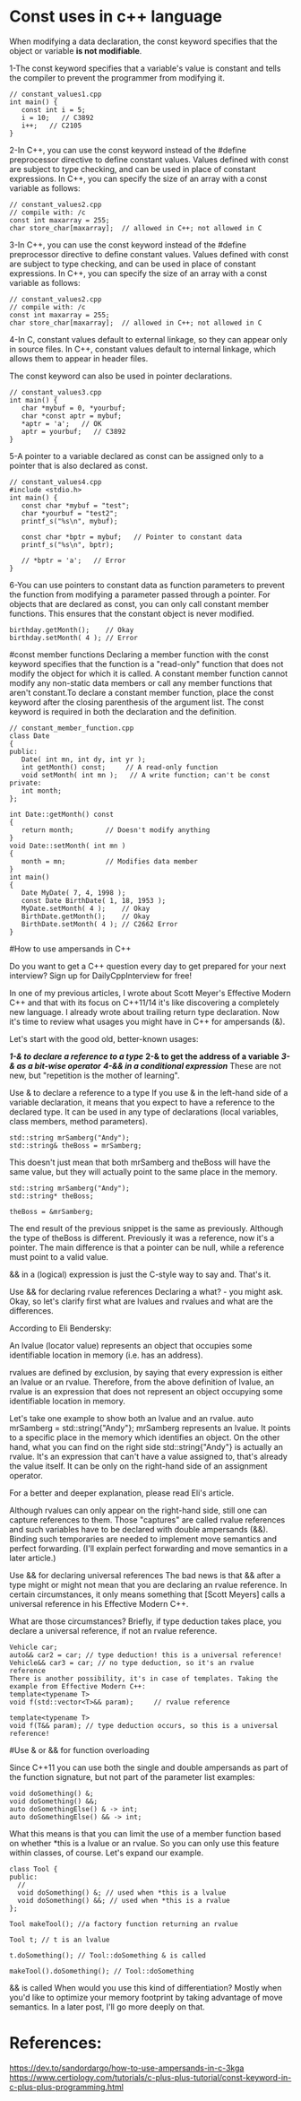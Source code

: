 # Const uses in c++ language 
When modifying a data declaration, the const keyword specifies that the object or variable **is not modifiable**.


1-The const keyword specifies that a variable's value is constant and tells the compiler to prevent the programmer from modifying it.
```
// constant_values1.cpp
int main() {
   const int i = 5;
   i = 10;   // C3892
   i++;   // C2105
}
```

2-In C++, you can use the const keyword instead of the #define preprocessor directive to define constant values. Values defined with const are subject to type checking, and can be used in place of constant expressions. In C++, you can specify the size of an array with a const variable as follows:
```
// constant_values2.cpp
// compile with: /c
const int maxarray = 255;
char store_char[maxarray];  // allowed in C++; not allowed in C
```
3-In C++, you can use the const keyword instead of the #define preprocessor directive to define constant values. Values defined with const are subject to type checking, and can be used in place of constant expressions. In C++, you can specify the size of an array with a const variable as follows:

```
// constant_values2.cpp
// compile with: /c
const int maxarray = 255;
char store_char[maxarray];  // allowed in C++; not allowed in C
```

4-In C, constant values default to external linkage, so they can appear only in source files. In C++, constant values default to internal linkage, which allows them to appear in header files.

The const keyword can also be used in pointer declarations.
```
// constant_values3.cpp
int main() {
   char *mybuf = 0, *yourbuf;
   char *const aptr = mybuf;
   *aptr = 'a';   // OK
   aptr = yourbuf;   // C3892
}
```
5-A pointer to a variable declared as const can be assigned only to a pointer that is also declared as const.
```
// constant_values4.cpp
#include <stdio.h>
int main() {
   const char *mybuf = "test";
   char *yourbuf = "test2";
   printf_s("%s\n", mybuf);

   const char *bptr = mybuf;   // Pointer to constant data
   printf_s("%s\n", bptr);

   // *bptr = 'a';   // Error
}
```
6-You can use pointers to constant data as function parameters to prevent the function from modifying a parameter passed through a pointer.
For objects that are declared as const, you can only call constant member functions. This ensures that the constant object is never modified.
```
birthday.getMonth();    // Okay
birthday.setMonth( 4 ); // Error
```
#const member functions
Declaring a member function with the const keyword specifies that the function is a "read-only" function that does not modify the object for which it is called. A constant member function cannot modify any non-static data members or call any member functions that aren't constant.To declare a constant member function, place the const keyword after the closing parenthesis of the argument list. The const keyword is required in both the declaration and the definition.
```
// constant_member_function.cpp
class Date
{
public:
   Date( int mn, int dy, int yr );
   int getMonth() const;     // A read-only function
   void setMonth( int mn );   // A write function; can't be const
private:
   int month;
};

int Date::getMonth() const
{
   return month;        // Doesn't modify anything
}
void Date::setMonth( int mn )
{
   month = mn;          // Modifies data member
}
int main()
{
   Date MyDate( 7, 4, 1998 );
   const Date BirthDate( 1, 18, 1953 );
   MyDate.setMonth( 4 );    // Okay
   BirthDate.getMonth();    // Okay
   BirthDate.setMonth( 4 ); // C2662 Error
}
```
#How to use ampersands in C++

Do you want to get a C++ question every day to get prepared for your next interview? Sign up for DailyCppInterview for free!

In one of my previous articles, I wrote about Scott Meyer's Effective Modern C++ and that with its focus on C++11/14 it's like discovering a completely new language. I already wrote about trailing return type declaration. Now it's time to review what usages you might have in C++ for ampersands (&).

Let's start with the good old, better-known usages:

***1-& to declare a reference to a type***
**2-& to get the address of a variable**
***3-& as a bit-wise operator***
***4-&& in a conditional expression***
These are not new, but "repetition is the mother of learning".

Use & to declare a reference to a type
If you use & in the left-hand side of a variable declaration, it means that you expect to have a reference to the declared type. It can be used in any type of declarations (local variables, class members, method parameters).
```
std::string mrSamberg("Andy");
std::string& theBoss = mrSamberg;
```
This doesn't just mean that both mrSamberg and theBoss will have the same value, but they will actually point to the same place in the memory.
``` 
std::string mrSamberg("Andy");
std::string* theBoss;

theBoss = &mrSamberg;
```

The end result of the previous snippet is the same as previously. Although the type of theBoss is different. Previously it was a reference, now it's a pointer. The main difference is that a pointer can be null, while a reference must point to a valid value.

&& in a (logical) expression is just the C-style way to say and. That's it.

Use && for declaring rvalue references
Declaring a what? - you might ask. Okay, so let's clarify first what are lvalues and rvalues and what are the differences.

According to Eli Bendersky:

An lvalue (locator value) represents an object that occupies some identifiable location in memory (i.e. has an address).

rvalues are defined by exclusion, by saying that every expression is either an lvalue or an rvalue. Therefore, from the above definition of lvalue, an rvalue is an expression that does not represent an object occupying some identifiable location in memory.

Let's take one example to show both an lvalue and an rvalue.
auto mrSamberg = std::string{"Andy"};
mrSamberg represents an lvalue. It points to a specific place in the memory which identifies an object. On the other hand, what you can find on the right side std::string{"Andy"} is actually an rvalue. It's an expression that can't have a value assigned to, that's already the value itself. It can be only on the right-hand side of an assignment operator.

For a better and deeper explanation, please read Eli's article.

Although rvalues can only appear on the right-hand side, still one can capture references to them. Those "captures" are called rvalue references and such variables have to be declared with double ampersands (&&). Binding such temporaries are needed to implement move semantics and perfect forwarding. (I'll explain perfect forwarding and move semantics in a later article.)

Use && for declaring universal references
The bad news is that && after a type might or might not mean that you are declaring an rvalue reference. In certain circumstances, it only means something that [Scott Meyers] calls a universal reference in his Effective Modern C++.

What are those circumstances? Briefly, if type deduction takes place, you declare a universal reference, if not an rvalue reference.
```
Vehicle car;
auto&& car2 = car; // type deduction! this is a universal reference!
Vehicle&& car3 = car; // no type deduction, so it's an rvalue reference
There is another possibility, it's in case of templates. Taking the example from Effective Modern C++:
template<typename T>
void f(std::vector<T>&& param);     // rvalue reference

template<typename T>
void f(T&& param); // type deduction occurs, so this is a universal reference!
```
#Use & or && for function overloading

Since C++11 you can use both the single and double ampersands as part of the function signature, but not part of the parameter list examples:
```
void doSomething() &;
void doSomething() &&;
auto doSomethingElse() & -> int;
auto doSomethingElse() && -> int;
```
What this means is that you can limit the use of a member function based on whether *this is a lvalue or an rvalue. So you can only use this feature within classes, of course. Let's expand our example.
```
class Tool {
public:
  //
  void doSomething() &; // used when *this is a lvalue
  void doSomething() &&; // used when *this is a rvalue
};

Tool makeTool(); //a factory function returning an rvalue

Tool t; // t is an lvalue

t.doSomething(); // Tool::doSomething & is called

makeTool().doSomething(); // Tool::doSomething
```
 && is called
When would you use this kind of differentiation? Mostly when you'd like to optimize your memory footprint by taking advantage of move semantics. In a later post, I'll go more deeply on that.
# References:
https://dev.to/sandordargo/how-to-use-ampersands-in-c-3kga
https://www.certiology.com/tutorials/c-plus-plus-tutorial/const-keyword-in-c-plus-plus-programming.html
